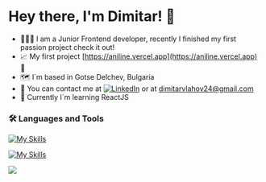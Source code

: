 # Hey there, I'm Dimitar! 👋

- 👨🏻‍💻 I am a Junior Frontend developer, recently I finished my first passion project check it out!
- 📈 My first project [https://aniline.vercel.app](https://aniline.vercel.app) 👀
- 🗺️ I`m based in Gotse Delchev, Bulgaria
- 📧 You can contact me at [![LinkedIn](https://img.shields.io/badge/LinkedIn-%230077B5.svg?logo=linkedin&logoColor=white)](https://www.linkedin.com/in/dimitar-vlahov-04b829227/) or at dimitarvlahov24@gmail.com
- 🧠 Currently I`m learning ReactJS

### :hammer_and_wrench: Languages and Tools

[![My Skills](https://skillicons.dev/icons?i=js,typescript,html,css,angular)](https://skillicons.dev)

[![My Skills](https://skillicons.dev/icons?i=nodejs,express,mongodb,git,linux)](https://skillicons.dev)

![](https://github-readme-streak-stats.herokuapp.com/?user=vlahoff&theme=synthwave&hide_border=true)<br/>
